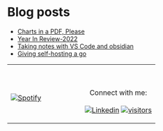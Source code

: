 <!-- ### Hi there 👋
 -->
<!-- [![mzfr's github stats](https://github-readme-stats.vercel.app/api?username=mzfr&include_all_commits=true&count_private=true&show_icons=true&line_height=20&theme=calm&custom_title=git%20status)](https://github.com/anuraghazra/github-readme-stats)
 -->
# Blog posts
<!-- BLOG-POST-LIST:START -->
- [Charts in a PDF, Please](https://blog.mzfr.me/posts/2023-02-15-to-pdf/)
- [Year In Review-2022](https://blog.mzfr.me/posts/2022-12-31-year-in-review/)
- [Taking notes with VS Code and obsidian](https://blog.mzfr.me/posts/2022-12-05-ownnotes/)
- [Giving self-hosting a go](https://blog.mzfr.me/posts/2022-11-21-selfhosting/)
<!-- BLOG-POST-LIST:END -->

<table width="100%"> 
  <tr>
  <td width="50%">
      
&nbsp; <br> [![Spotify](https://github-readme-r72rncpe5-mzfr.vercel.app/api/spotify)](https://open.spotify.com/user/kgq912vbbtv4iqa8rki0sg3yy)

  </td>
  <td width="50%">

<br><p align="center">Connect with me: <br><br>
  [![Linkedin](https://img.shields.io/badge/linked-in-369?style=flat-square&logo=linkedin&logoColor=white&color=blue)](https://www.linkedin.com/in/mzfr)
  [![visitors](https://komarev.com/ghpvc/?username=mzfr&logo=GitHub&label=profile%20views&color=336699&logoColor=white&style=flat-square)](https://github.com/mzfr)
</p>
  </td>
  </table>

